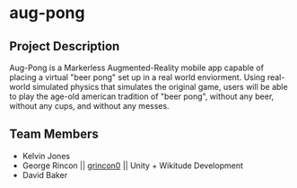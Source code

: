 # aug-pong

## Project Description

Aug-Pong is a Markerless Augmented-Reality mobile app capable of placing a virtual "beer pong" set up in a real world enviorment.
Using real-world simulated physics that simulates the original game, users will be able to play the age-old american tradition of "beer pong", without any beer, without any cups, and without any messes.

## Team Members

* Kelvin Jones
* George Rincon || [grincon0](https://github.com/grincon0) || Unity + Wikitude Development
* David Baker
